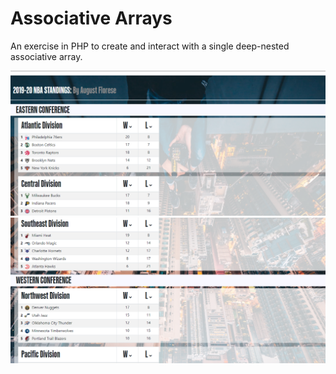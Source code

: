 # Associative Arrays
 An exercise in PHP to create and interact with a single deep-nested associative array.

<img src='./Preview/Preview1.PNG'>
<img src='./Preview/Preview2.PNG'>
